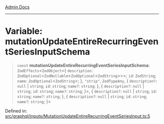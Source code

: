[Admin Docs](/)

***

# Variable: mutationUpdateEntireRecurringEventSeriesInputSchema

> `const` **mutationUpdateEntireRecurringEventSeriesInputSchema**: `ZodEffects`\<`ZodObject`\<\{ `description`: `ZodOptional`\<`ZodNullable`\<`ZodOptional`\<`ZodString`\>\>\>; `id`: `ZodString`; `name`: `ZodOptional`\<`ZodString`\>; \}, `"strip"`, `ZodTypeAny`, \{ `description?`: `null` \| `string`; `id`: `string`; `name?`: `string`; \}, \{ `description?`: `null` \| `string`; `id`: `string`; `name?`: `string`; \}\>, \{ `description?`: `null` \| `string`; `id`: `string`; `name?`: `string`; \}, \{ `description?`: `null` \| `string`; `id`: `string`; `name?`: `string`; \}\>

Defined in: [src/graphql/inputs/MutationUpdateEntireRecurringEventSeriesInput.ts:5](https://github.com/Sourya07/talawa-api/blob/3df16fa5fb47e8947dc575f048aef648ae9ebcf8/src/graphql/inputs/MutationUpdateEntireRecurringEventSeriesInput.ts#L5)
